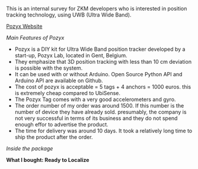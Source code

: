 This is an internal survey for ZKM developers who is interested in position tracking technology, using UWB (Ultra Wide Band).

[Pozyx Website](https://www.pozyx.io)

*Main Features of Pozyx*

- Pozyx is a DIY kit for Ultra Wide Band position tracker developed by a start-up, Pozyx Lab, located in Gent, Belgium. 
- They emphasize that 3D position tracking with less than 10 cm deviation is possible with the system.
- It can be used with or without Arduino. Open Source Python API and Arduino API are available on Github.
- The cost of pozyx is acceptable = 5 tags + 4 anchors = 1000 euros. this is extremely cheap compared to UbiSense.
- The Pozyx Tag comes with a very good accelerometers and gyro.
- The order number of my order was around 1500. If this number is the number of device they have already sold. presumably, the company is not very successful in terms of its business and they do not spend enough effor to advertise the product. 
- The time for delivery was around 10 days. It took a relatively long time to ship the product after the order. 

*Inside the package*

**What I bought: Ready to Localize**
